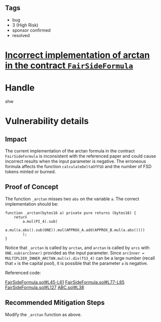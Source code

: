 ## Tags

- bug
- 3 (High Risk)
- sponsor confirmed
- resolved

# [Incorrect implementation of arctan in the contract `FairSideFormula`](https://github.com/code-423n4/2021-05-fairside-findings/issues/73) 

# Handle

shw


# Vulnerability details

## Impact

The current implementation of the arctan formula in the contract `FairSideFormula` is inconsistent with the referenced paper and could cause incorrect results when the input parameter is negative. The erroneous formula affects the function `calculateDeltaOfFSD` and the number of FSD tokens minted or burned.

## Proof of Concept

The function `_arctan` misses two `abs` on the variable `a`. The correct implementation should be:

```solidity
function _arctan(bytes16 a) private pure returns (bytes16) {
    return
        a.mul(PI_4).sub(
            a.mul(a.abs().sub(ONE)).mul(APPROX_A.add(APPROX_B.mul(a.abs())))
        );
}
```

Notice that `_arctan` is called by `arctan`, and `arctan` is called by `arcs` with `ONE.sub(arcInner)` provided as the input parameter. Since `arcInner = MULTIPLIER_INNER_ARCTAN.mul(x).div(fS3_4)` can be a large number (recall that `x` is the capital pool), it is possible that the parameter `a` is negative.

Referenced code:

[FairSideFormula.sol#L45-L61](https://github.com/code-423n4/2021-05-fairside/blob/main/contracts/dependencies/FairSideFormula.sol#L45-L61)
[FairSideFormula.sol#L77-L85](https://github.com/code-423n4/2021-05-fairside/blob/main/contracts/dependencies/FairSideFormula.sol#L77-L85)
[FairSideFormula.sol#L127](https://github.com/code-423n4/2021-05-fairside/blob/main/contracts/dependencies/FairSideFormula.sol#L127)
[ABC.sol#L38](https://github.com/code-423n4/2021-05-fairside/blob/main/contracts/token/ABC.sol#L38)

## Recommended Mitigation Steps

Modify the `_arctan` function as above.


